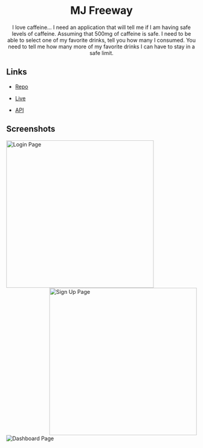 <h1 align="center">MJ Freeway</h1>

<p align="center">I love caffeine... I need an application that will tell me if I am having safe levels of caffeine. Assuming that 500mg of caffeine is safe. I need to be able to select one of my favorite drinks, tell you how many I consumed. You need to tell me how many more of my favorite drinks I can have to stay in a safe limit.</p>



## Links

- [Repo](https://github.com/neilgoswami/mj-freeway)

- [Live](<https://mj-freeway.azurewebsites.net/> "Live View")

- [API](<https://mj-freeway.azurewebsites.net/api/> "API")



## Screenshots

<div>
    <img src="https://user-images.githubusercontent.com/1276993/130391547-1d740ef6-5e89-40cb-bd31-fa2075c7dbb2.jpg" alt="Login Page" align="left" width="390">
    <img src="https://user-images.githubusercontent.com/1276993/130391645-975ec238-cda5-44bf-80d0-0b6fd86d7c45.jpg" alt="Sign Up Page" align="right" width="390">
</div>

<div>
    <img src="https://user-images.githubusercontent.com/1276993/130391361-cadd4d32-c57d-4da6-ac2a-0de36154b6a1.jpg" alt="Dashboard Page">
</div>



